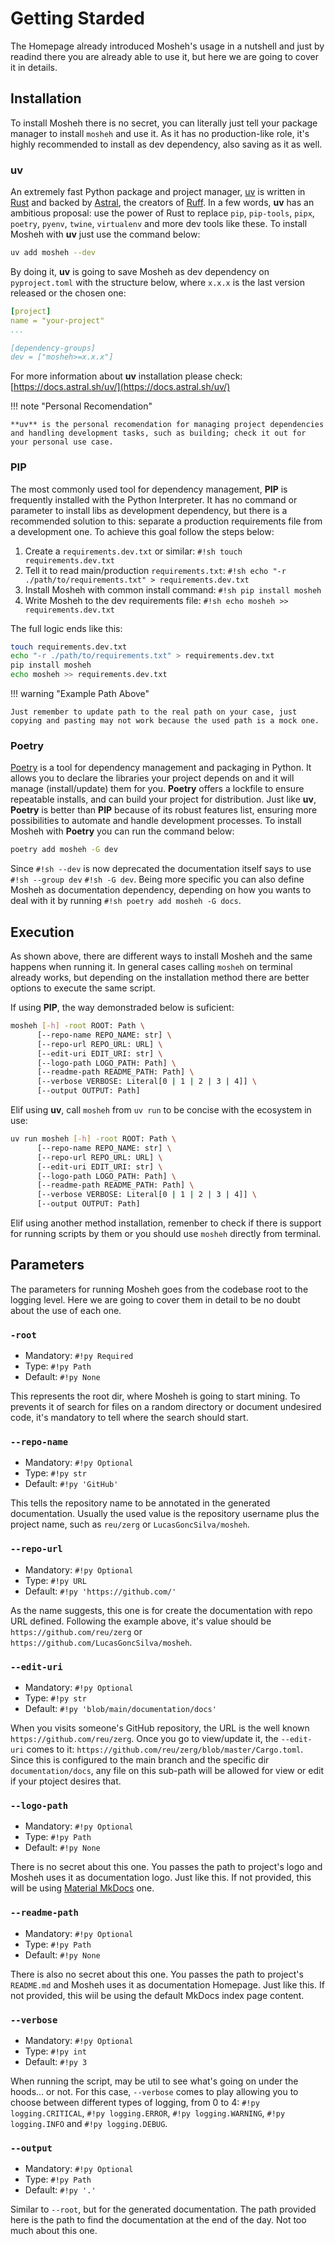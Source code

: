 # Getting Starded

The Homepage already introduced Mosheh's usage in a nutshell and just by readind there you are already able to use it, but here we are going to cover it in details.

## Installation

To install Mosheh there is no secret, you can literally just tell your package manager to install `mosheh` and use it. As it has no production-like role, it's highly recommended to install as dev dependency, also saving as it as well.

### uv

An extremely fast Python package and project manager, [uv](https://docs.astral.sh/uv/) is written in [Rust](https://www.rust-lang.org/) and backed by [Astral](https://astral.sh/), the creators of [Ruff](https://docs.astral.sh/ruff/). In a few words, **uv** has an ambitious proposal: use the power of Rust to replace `pip`, `pip-tools`, `pipx`, `poetry`, `pyenv`, `twine`, `virtualenv` and more dev tools like these. To install Mosheh with **uv** just use the command below:

```sh
uv add mosheh --dev
```

By doing it, **uv** is going to save Mosheh as dev dependency on `pyproject.toml` with the structure below, where `x.x.x` is the last version released or the chosen one:

```yaml hl_lines="5 6"
[project]
name = "your-project"
...

[dependency-groups]
dev = ["mosheh>=x.x.x"]
```

For more information about **uv** installation please check: [https://docs.astral.sh/uv/](https://docs.astral.sh/uv/)

!!! note "Personal Recomendation"

    **uv** is the personal recomendation for managing project dependencies and handling development tasks, such as building; check it out for your personal use case.

### PIP

The most commonly used tool for dependency management, **PIP** is frequently installed with the Python Interpreter. It has no command or parameter to install libs as development dependency, but there is a recommended solution to this: separate a production requirements file from a development one. To achieve this goal follow the steps below:

1. Create a `requirements.dev.txt` or similar: `#!sh touch requirements.dev.txt`
1. Tell it to read main/production `requirements.txt`: `#!sh echo "-r ./path/to/requirements.txt" > requirements.dev.txt`
1. Install Mosheh with common install command: `#!sh pip install mosheh`
1. Write Mosheh to the dev requirements file: `#!sh echo mosheh >> requirements.dev.txt`

The full logic ends like this:

```sh
touch requirements.dev.txt
echo "-r ./path/to/requirements.txt" > requirements.dev.txt
pip install mosheh
echo mosheh >> requirements.dev.txt
```

!!! warning "Example Path Above"

    Just remember to update path to the real path on your case, just copying and pasting may not work because the used path is a mock one.

### Poetry

[Poetry](https://python-poetry.org/docs/) is a tool for dependency management and packaging in Python. It allows you to declare the libraries your project depends on and it will manage (install/update) them for you. **Poetry** offers a lockfile to ensure repeatable installs, and can build your project for distribution. Just like **uv**, **Poetry** is better than **PIP** because of its robust features list, ensuring more possibilities to automate and handle development processes. To install Mosheh with **Poetry** you can run the command below:

```sh
poetry add mosheh -G dev
```

Since `#!sh --dev` is now deprecated the documentation itself says to use `#!sh --group dev` `#!sh -G dev`. Being more specific you can also define Mosheh as documentation dependency, depending on how you wants to deal with it by running `#!sh poetry add mosheh -G docs`.

## Execution

As shown above, there are different ways to install Mosheh and the same happens when running it. In general cases calling `mosheh` on terminal already works, but depending on the installation method there are better options to execute the same script.

If using **PIP**, the way demonstraded below is suficient:

```sh
mosheh [-h] -root ROOT: Path \
      [--repo-name REPO_NAME: str] \
      [--repo-url REPO_URL: URL] \
      [--edit-uri EDIT_URI: str] \
      [--logo-path LOGO_PATH: Path] \
      [--readme-path README_PATH: Path] \
      [--verbose VERBOSE: Literal[0 | 1 | 2 | 3 | 4]] \
      [--output OUTPUT: Path]
```

Elif using **uv**, call `mosheh` from `uv run` to be concise with the ecosystem in use:

```sh
uv run mosheh [-h] -root ROOT: Path \
      [--repo-name REPO_NAME: str] \
      [--repo-url REPO_URL: URL] \
      [--edit-uri EDIT_URI: str] \
      [--logo-path LOGO_PATH: Path] \
      [--readme-path README_PATH: Path] \
      [--verbose VERBOSE: Literal[0 | 1 | 2 | 3 | 4]] \
      [--output OUTPUT: Path]
```

Elif using another method installation, remenber to check if there is support for running scripts by them or you should use `mosheh` directly from terminal.

## Parameters

The parameters for running Mosheh goes from the codebase root to the logging level. Here we are going to cover them in detail to be no doubt about the use of each one.

### `-root`

- Mandatory: `#!py Required`
- Type: `#!py Path`
- Default: `#!py None`

This represents the root dir, where Mosheh is going to start mining. To prevents it of search for files on a random directory or document undesired code, it's mandatory to tell where the search should start.

### `--repo-name`

- Mandatory: `#!py Optional`
- Type: `#!py str`
- Default: `#!py 'GitHub'`

This tells the repository name to be annotated in the generated documentation. Usually the used value is the repository username plus the project name, such as `reu/zerg` or `LucasGoncSilva/mosheh`.

### `--repo-url`

- Mandatory: `#!py Optional`
- Type: `#!py URL`
- Default: `#!py 'https://github.com/'`

As the name suggests, this one is for create the documentation with repo URL defined. Following the example above, it's value should be `https://github.com/reu/zerg` or `https://github.com/LucasGoncSilva/mosheh`.

### `--edit-uri`

- Mandatory: `#!py Optional`
- Type: `#!py str`
- Default: `#!py 'blob/main/documentation/docs'`

When you visits someone's GitHub repository, the URL is the well known `https://github.com/reu/zerg`. Once you go to view/update it, the `--edit-uri` comes to it: `https://github.com/reu/zerg/blob/master/Cargo.toml`. Since this is configured to the main branch and the specific dir `documentation/docs`, any file on this sub-path will be allowed for view or edit if your ptoject desires that.

### `--logo-path`

- Mandatory: `#!py Optional`
- Type: `#!py Path`
- Default: `#!py None`

There is no secret about this one. You passes the path to project's logo and Mosheh uses it as documentation logo. Just like this. If not provided, this will be using [Material MkDocs](https://squidfunk.github.io/mkdocs-material/) one.

### `--readme-path`

- Mandatory: `#!py Optional`
- Type: `#!py Path`
- Default: `#!py None`

There is also no secret about this one. You passes the path to project's `README.md` and Mosheh uses it as documentation Homepage. Just like this. If not provided, this wiil be using the default MkDocs index page content.

### `--verbose`

- Mandatory: `#!py Optional`
- Type: `#!py int`
- Default: `#!py 3`

When running the script, may be util to see what's going on under the hoods... or not. For this case, `--verbose` comes to play allowing you to choose between different types of logging, from 0 to 4: `#!py logging.CRITICAL`, `#!py logging.ERROR`, `#!py logging.WARNING`, `#!py logging.INFO` and `#!py logging.DEBUG`.

### `--output`

- Mandatory: `#!py Optional`
- Type: `#!py Path`
- Default: `#!py '.'`

Similar to `--root`, but for the generated documentation. The path provided here is the path to find the documentation at the end of the day. Not too much about this one.
